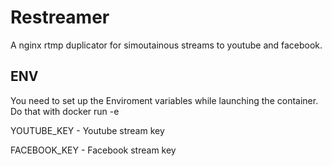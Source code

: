 # Restreamer

A nginx rtmp duplicator for simoutainous streams to youtube and facebook.

## ENV
You need to set up the Enviroment variables while launching the container. Do that with docker run -e

YOUTUBE_KEY - Youtube stream key

FACEBOOK_KEY - Facebook stream key